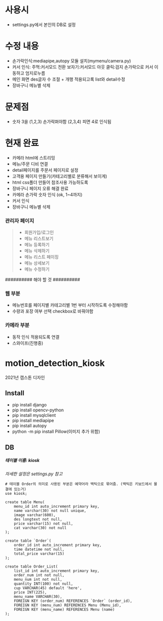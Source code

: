 # 사용시
- settings.py에서 본인의 DB로 설정

# 수정 내용
- 손가락인식:mediapipe,autopy 모듈 설치(mymenu/camera.py)
- 커서 인식:
  주먹:커서모드 전환
  보자기:커서모드 아웃
  클릭:검지 손가락으로 커서 이동하고 엄지로누름
- 메인 화면 des글자 수 조절 + 개행 적용되고록 list와 detail수정
- 장바구니 메뉴별 삭제

# 문제점
- 숫자 3을 (1,2,3) 손가락펴야함 (2,3,4) 피면 4로 인식됨


# 현재 완료
- 카메라 html에 스트리밍
- 메뉴/주문 디비 연결
- detail페이지를 주문서 페이지로 설정
- 고객용 페이지 만들기(카테고리별로 분류해서 보이게)
- html css폴더 만들어 참조사용 가능하도록
- 장바구니 페이지 오류 해결 완료
- 카메라 손가락 숫자 인식 (ok, 1~4까지)
- 커서 인식
- 장바구니 메뉴별 삭제
### 관리자 페이지
> - 회원가입/로그인 
> - 메뉴 리스트보기
> - 메뉴 등록하기
> - 메뉴 삭제하기
> - 메뉴 리스트 페이징 
> - 메뉴 상세보기
> - 메뉴 수정하기

##########  해야 할 것  ########## 

### 웹 부분
- 메뉴번호를 페이지별 카테고리별 1번 부터 시작하도록 수정해야함
- 수량과 포장 여부 선택 checkbox로 바꿔야함
### 카메라 부분
- 동작 인식 적용되도록 연결
- 스와이프(진행중)

# motion_detection_kiosk
2021년 캡스톤 디자인

## Install
- pip install django
- pip install opencv-python
- pip install mysqlclient
- pip install mediapipe
- pip install autopy
- python -m pip install Pillow(이미지 추가 위함)

## DB
##### 테이블 이름: kiosk
*자세한 설정은 settings.py 참고*

```mysql
# 테이블 Order의 의미로 사용된 부분은 예약어라 백틱으로 묶어줌. (백틱은 키보드에서 물결에 있는거)  
use kiosk;

create table Menu(
    menu_id int auto_increment primary key,
    name varchar(30) not null unique,
    image varchar(600),
    des longtext not null,
    price varchar(15) not null,
    cat varchar(30) not null
);

create table `Order`(  
    order_id int auto_increment primary key,
    time datetime not null,
    total_price varchar(15)
);

create table Order_List(
    list_id int auto_increment primary key,
    order_num int not null,
    menu_num int not null,
    quantity INT(100) not null,
    cup VARCHAR(45) default 'here',
    price INT(225),
    menu_name VARCHAR(30),
    FOREIGN KEY (order_num) REFERENCES `Order` (order_id),
	FOREIGN KEY (menu_num) REFERENCES Menu (Menu_id),
	FOREIGN KEY (menu_name) REFERENCES Menu (name)
);
```
